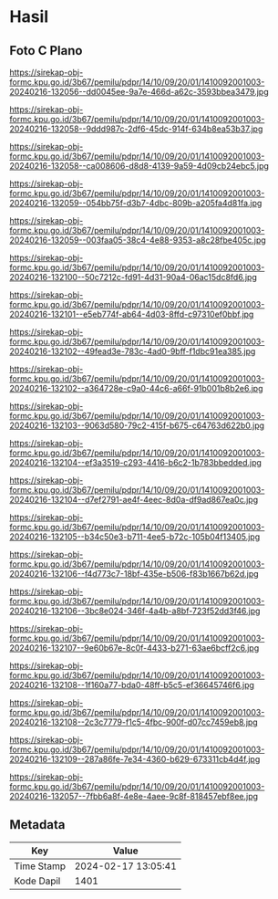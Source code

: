# Hasil

## Foto C Plano

https://sirekap-obj-formc.kpu.go.id/3b67/pemilu/pdpr/14/10/09/20/01/1410092001003-20240216-132056--dd0045ee-9a7e-466d-a62c-3593bbea3479.jpg

https://sirekap-obj-formc.kpu.go.id/3b67/pemilu/pdpr/14/10/09/20/01/1410092001003-20240216-132058--9ddd987c-2df6-45dc-914f-634b8ea53b37.jpg

https://sirekap-obj-formc.kpu.go.id/3b67/pemilu/pdpr/14/10/09/20/01/1410092001003-20240216-132058--ca008606-d8d8-4139-9a59-4d09cb24ebc5.jpg

https://sirekap-obj-formc.kpu.go.id/3b67/pemilu/pdpr/14/10/09/20/01/1410092001003-20240216-132059--054bb75f-d3b7-4dbc-809b-a205fa4d81fa.jpg

https://sirekap-obj-formc.kpu.go.id/3b67/pemilu/pdpr/14/10/09/20/01/1410092001003-20240216-132059--003faa05-38c4-4e88-9353-a8c28fbe405c.jpg

https://sirekap-obj-formc.kpu.go.id/3b67/pemilu/pdpr/14/10/09/20/01/1410092001003-20240216-132100--50c7212c-fd91-4d31-90a4-06ac15dc8fd6.jpg

https://sirekap-obj-formc.kpu.go.id/3b67/pemilu/pdpr/14/10/09/20/01/1410092001003-20240216-132101--e5eb774f-ab64-4d03-8ffd-c97310ef0bbf.jpg

https://sirekap-obj-formc.kpu.go.id/3b67/pemilu/pdpr/14/10/09/20/01/1410092001003-20240216-132102--49fead3e-783c-4ad0-9bff-f1dbc91ea385.jpg

https://sirekap-obj-formc.kpu.go.id/3b67/pemilu/pdpr/14/10/09/20/01/1410092001003-20240216-132102--a364728e-c9a0-44c6-a66f-91b001b8b2e6.jpg

https://sirekap-obj-formc.kpu.go.id/3b67/pemilu/pdpr/14/10/09/20/01/1410092001003-20240216-132103--9063d580-79c2-415f-b675-c64763d622b0.jpg

https://sirekap-obj-formc.kpu.go.id/3b67/pemilu/pdpr/14/10/09/20/01/1410092001003-20240216-132104--ef3a3519-c293-4416-b6c2-1b783bbedded.jpg

https://sirekap-obj-formc.kpu.go.id/3b67/pemilu/pdpr/14/10/09/20/01/1410092001003-20240216-132104--d7ef2791-ae4f-4eec-8d0a-df9ad867ea0c.jpg

https://sirekap-obj-formc.kpu.go.id/3b67/pemilu/pdpr/14/10/09/20/01/1410092001003-20240216-132105--b34c50e3-b711-4ee5-b72c-105b04f13405.jpg

https://sirekap-obj-formc.kpu.go.id/3b67/pemilu/pdpr/14/10/09/20/01/1410092001003-20240216-132106--f4d773c7-18bf-435e-b506-f83b1667b62d.jpg

https://sirekap-obj-formc.kpu.go.id/3b67/pemilu/pdpr/14/10/09/20/01/1410092001003-20240216-132106--3bc8e024-346f-4a4b-a8bf-723f52dd3f46.jpg

https://sirekap-obj-formc.kpu.go.id/3b67/pemilu/pdpr/14/10/09/20/01/1410092001003-20240216-132107--9e60b67e-8c0f-4433-b271-63ae6bcff2c6.jpg

https://sirekap-obj-formc.kpu.go.id/3b67/pemilu/pdpr/14/10/09/20/01/1410092001003-20240216-132108--1f160a77-bda0-48ff-b5c5-ef36645746f6.jpg

https://sirekap-obj-formc.kpu.go.id/3b67/pemilu/pdpr/14/10/09/20/01/1410092001003-20240216-132108--2c3c7779-f1c5-4fbc-900f-d07cc7459eb8.jpg

https://sirekap-obj-formc.kpu.go.id/3b67/pemilu/pdpr/14/10/09/20/01/1410092001003-20240216-132109--287a86fe-7e34-4360-b629-673311cb4d4f.jpg

https://sirekap-obj-formc.kpu.go.id/3b67/pemilu/pdpr/14/10/09/20/01/1410092001003-20240216-132057--7fbb6a8f-4e8e-4aee-9c8f-818457ebf8ee.jpg


## Metadata

| Key        | Value               |
| ---------- | ------------------- |
| Time Stamp | 2024-02-17 13:05:41 |
| Kode Dapil | 1401                |



